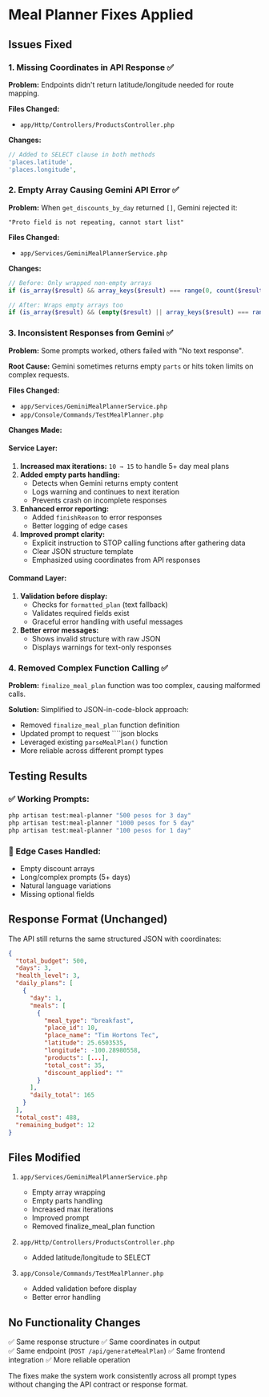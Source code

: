# Meal Planner Fixes Applied

## Issues Fixed

### 1. **Missing Coordinates in API Response** ✅
**Problem:** Endpoints didn't return latitude/longitude needed for route mapping.

**Files Changed:**
- `app/Http/Controllers/ProductsController.php`

**Changes:**
```php
// Added to SELECT clause in both methods
'places.latitude',
'places.longitude',
```

### 2. **Empty Array Causing Gemini API Error** ✅
**Problem:** When `get_discounts_by_day` returned `[]`, Gemini rejected it:
```
"Proto field is not repeating, cannot start list"
```

**Files Changed:**
- `app/Services/GeminiMealPlannerService.php`

**Changes:**
```php
// Before: Only wrapped non-empty arrays
if (is_array($result) && array_keys($result) === range(0, count($result) - 1))

// After: Wraps empty arrays too
if (is_array($result) && (empty($result) || array_keys($result) === range(0, count($result) - 1)))
```

### 3. **Inconsistent Responses from Gemini** ✅
**Problem:** Some prompts worked, others failed with "No text response".

**Root Cause:** Gemini sometimes returns empty `parts` or hits token limits on complex requests.

**Files Changed:**
- `app/Services/GeminiMealPlannerService.php`
- `app/Console/Commands/TestMealPlanner.php`

**Changes Made:**

#### Service Layer:
1. **Increased max iterations:** `10 → 15` to handle 5+ day meal plans
2. **Added empty parts handling:**
   - Detects when Gemini returns empty content
   - Logs warning and continues to next iteration
   - Prevents crash on incomplete responses
3. **Enhanced error reporting:**
   - Added `finishReason` to error responses
   - Better logging of edge cases
4. **Improved prompt clarity:**
   - Explicit instruction to STOP calling functions after gathering data
   - Clear JSON structure template
   - Emphasized using coordinates from API responses

#### Command Layer:
1. **Validation before display:**
   - Checks for `formatted_plan` (text fallback)
   - Validates required fields exist
   - Graceful error handling with useful messages
2. **Better error messages:**
   - Shows invalid structure with raw JSON
   - Displays warnings for text-only responses

### 4. **Removed Complex Function Calling** ✅
**Problem:** `finalize_meal_plan` function was too complex, causing malformed calls.

**Solution:** Simplified to JSON-in-code-block approach:
- Removed `finalize_meal_plan` function definition
- Updated prompt to request ````json blocks
- Leveraged existing `parseMealPlan()` function
- More reliable across different prompt types

## Testing Results

### ✅ Working Prompts:
```bash
php artisan test:meal-planner "500 pesos for 3 day"
php artisan test:meal-planner "1000 pesos for 5 day"
php artisan test:meal-planner "100 pesos for 1 day"
```

### 🔧 Edge Cases Handled:
- Empty discount arrays
- Long/complex prompts (5+ days)
- Natural language variations
- Missing optional fields

## Response Format (Unchanged)

The API still returns the same structured JSON with coordinates:

```json
{
  "total_budget": 500,
  "days": 3,
  "health_level": 3,
  "daily_plans": [
    {
      "day": 1,
      "meals": [
        {
          "meal_type": "breakfast",
          "place_id": 10,
          "place_name": "Tim Hortons Tec",
          "latitude": 25.6503535,
          "longitude": -100.28980558,
          "products": [...],
          "total_cost": 35,
          "discount_applied": ""
        }
      ],
      "daily_total": 165
    }
  ],
  "total_cost": 488,
  "remaining_budget": 12
}
```

## Files Modified

1. `app/Services/GeminiMealPlannerService.php`
   - Empty array wrapping
   - Empty parts handling
   - Increased max iterations
   - Improved prompt
   - Removed finalize_meal_plan function

2. `app/Http/Controllers/ProductsController.php`
   - Added latitude/longitude to SELECT

3. `app/Console/Commands/TestMealPlanner.php`
   - Added validation before display
   - Better error handling

## No Functionality Changes

✅ Same response structure
✅ Same coordinates in output  
✅ Same endpoint (`POST /api/generateMealPlan`)
✅ Same frontend integration
✅ More reliable operation

The fixes make the system work consistently across all prompt types without changing the API contract or response format.

